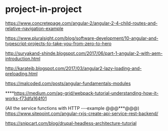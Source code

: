 # project-in-project

https://www.concretepage.com/angular-2/angular-2-4-child-routes-and-relative-navigation-example

https://www.pluralsight.com/blog/software-development/10-angular-and-typescript-projects-to-take-you-from-zero-to-hero

http://suryakand-shinde.blogspot.com/2017/06/part-1-angular-2-with-aem-introduction.html

http://karatejb.blogspot.com/2017/03/angular2-lazy-loading-and-preloading.html

https://malcoded.com/posts/angular-fundamentals-modules

****https://medium.com/ag-grid/webpack-tutorial-understanding-how-it-works-f73dfa164f01



(All the service functions with HTTP ---example @@@***@@@) 
https://www.sitepoint.com/angular-rxjs-create-api-service-rest-backend/


https://snipcart.com/blog/drupal-headless-architecture-tutorial
